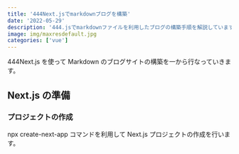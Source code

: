 ```yaml
---
title: '444Next.jsでmarkdownブログを構築'
date: '2022-05-29'
description: '444.jsでmarkdownファイルを利用したブログの構築手順を解説しています。'
image: img/maxresdefault.jpg
categories: ['vue']
---
```


444Next.js を使って Markdown のブログサイトの構築を一から行なっていきます。

## Next.js の準備

### プロジェクトの作成

npx create-next-app コマンドを利用して Next.js プロジェクトの作成を行います。